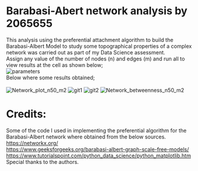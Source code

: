 # Barabasi-Abert network analysis by 2065655
This analysis using the preferential attachment algorithm to build the Barabasi-Albert Model 
to study some topographical properties of a complex network was carried out as part of my Data Science assessment. 
<br/>
Assign any value of the number of nodes (n) and edges (m) and run all to view results at the cell as shown below;
<br/>
![parameters](https://user-images.githubusercontent.com/106328663/195442005-69a24192-2a29-4c7f-99c3-a37a459a2c1d.jpg)
<br/>
Below where some results obtained;
<br/>
<br/>
![Network_plot_n50_m2](https://user-images.githubusercontent.com/106328663/195438336-a34b4c40-310b-4b4d-9d91-a9c9df1123a0.png)
![git1](https://user-images.githubusercontent.com/106328663/195438411-d36aacaa-9685-46d3-9eb9-125dfe15d170.png)
![git2](https://user-images.githubusercontent.com/106328663/195438447-c6d66665-da70-4b29-850b-49edefc44449.png)
![Network_betweenness_n50_m2](https://user-images.githubusercontent.com/106328663/195438525-4fb783ad-8fd4-456d-9b22-df3badcb8a17.png)



# Credits:
Some of the code I used in implementing the preferential algorithm for the Barabasi-Albert network where obtained from the below sources.<br/>
https://networkx.org/<br/>
https://www.geeksforgeeks.org/barabasi-albert-graph-scale-free-models/<br/>
https://www.tutorialspoint.com/python_data_science/python_matplotlib.htm<br/>
Special thanks to the authors.
